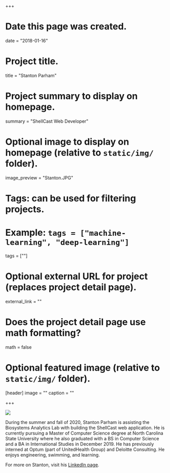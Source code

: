 +++
# Date this page was created.
date = "2018-01-16"

# Project title.
title = "Stanton Parham"

# Project summary to display on homepage.
summary = "ShellCast Web Developer"

# Optional image to display on homepage (relative to `static/img/` folder).
image_preview = "Stanton.JPG"

# Tags: can be used for filtering projects.
# Example: `tags = ["machine-learning", "deep-learning"]`
tags = [""]

# Optional external URL for project (replaces project detail page).
external_link = ""

# Does the project detail page use math formatting?
math = false

# Optional featured image (relative to `static/img/` folder).
[header]
image = ""
caption = ""

+++

![](/img/Stanton.JPG)

During the summer and fall of 2020, Stanton Parham is assisting the Biosystems Analytics Lab with building the ShellCast web application. He is currently pursuing a Master of Computer Science degree at North Carolina State University where he also graduated with a BS in Computer Science and a BA in International Studies in December 2019. He has previously interned at Optum (part of UnitedHealth Group) and Deloitte Consulting. He enjoys engineering, swimming, and learning.

For more on Stanton, visit his [LinkedIn page](https://www.linkedin.com/in/stparham/).
